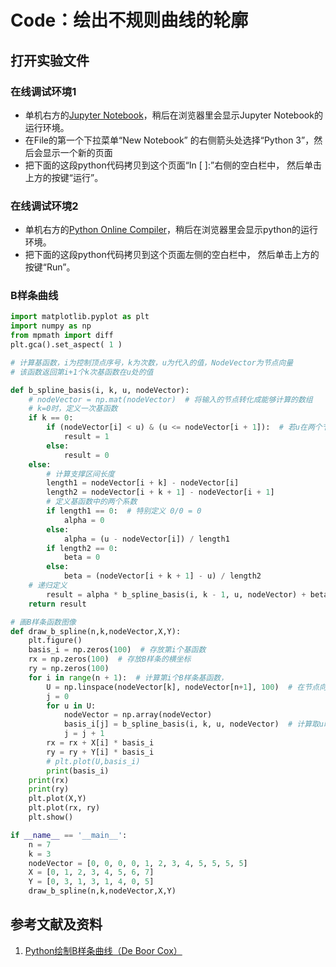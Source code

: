 # Code：绘出不规则曲线的轮廓

## 打开实验文件

### 在线调试环境1

- 单机右方的[Jupyter Notebook](https://mybinder.org/v2/gh/ipython/ipython-in-depth/master?filepath=binder/Index.ipynb)，稍后在浏览器里会显示Jupyter Notebook的运行环境。
- 在File的第一个下拉菜单“New Notebook” 的右侧箭头处选择“Python 3”，然后会显示一个新的页面
- 把下面的这段python代码拷贝到这个页面“In [ ]:”右侧的空白栏中， 然后单击上方的按键“运行”。

### 在线调试环境2

- 单机右方的[Python Online Compiler](https://trinket.io/python3/a5bd54189b)，稍后在浏览器里会显示python的运行环境。
- 把下面的这段python代码拷贝到这个页面左侧的空白栏中， 然后单击上方的按键“Run”。

### B样条曲线
```python
import matplotlib.pyplot as plt
import numpy as np
from mpmath import diff
plt.gca().set_aspect( 1 ) 

# 计算基函数，i为控制顶点序号，k为次数，u为代入的值，NodeVector为节点向量
# 该函数返回第i+1个k次基函数在u处的值

def b_spline_basis(i, k, u, nodeVector):
    # nodeVector = np.mat(nodeVector)  # 将输入的节点转化成能够计算的数组
    # k=0时，定义一次基函数
    if k == 0:
        if (nodeVector[i] < u) & (u <= nodeVector[i + 1]):  # 若u在两个节点之间，函数之为1，否则为0
            result = 1
        else:
            result = 0
    else:
        # 计算支撑区间长度
        length1 = nodeVector[i + k] - nodeVector[i]
        length2 = nodeVector[i + k + 1] - nodeVector[i + 1]
        # 定义基函数中的两个系数
        if length1 == 0:  # 特别定义 0/0 = 0
            alpha = 0
        else:
            alpha = (u - nodeVector[i]) / length1
        if length2 == 0:
            beta = 0
        else:
            beta = (nodeVector[i + k + 1] - u) / length2
    # 递归定义
        result = alpha * b_spline_basis(i, k - 1, u, nodeVector) + beta * b_spline_basis(i + 1, k - 1, u, nodeVector)
    return result

# 画B样条函数图像
def draw_b_spline(n,k,nodeVector,X,Y):
    plt.figure()
    basis_i = np.zeros(100)  # 存放第i个基函数
    rx = np.zeros(100)  # 存放B样条的横坐标
    ry = np.zeros(100)
    for i in range(n + 1):  # 计算第i个B样条基函数，
        U = np.linspace(nodeVector[k], nodeVector[n+1], 100)  # 在节点向量收尾之间取100个点，u在这些点中取值
        j = 0
        for u in U:
            nodeVector = np.array(nodeVector)
            basis_i[j] = b_spline_basis(i, k, u, nodeVector)  # 计算取u时的基函数的值
            j = j + 1
        rx = rx + X[i] * basis_i
        ry = ry + Y[i] * basis_i
        # plt.plot(U,basis_i)
        print(basis_i)
    print(rx)
    print(ry)
    plt.plot(X,Y)
    plt.plot(rx, ry)
    plt.show()

if __name__ == '__main__':
    n = 7
    k = 3
    nodeVector = [0, 0, 0, 0, 1, 2, 3, 4, 5, 5, 5, 5]
    X = [0, 1, 2, 3, 4, 5, 6, 7]
    Y = [0, 3, 1, 3, 1, 4, 0, 5]
    draw_b_spline(n,k,nodeVector,X,Y)
```

## 参考文献及资料

1. [Python绘制B样条曲线（De Boor Cox）](https://blog.csdn.net/weixin_40583586/article/details/110736484/) 



